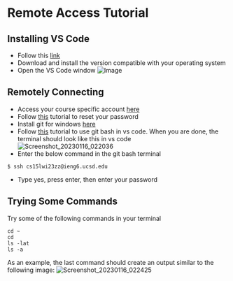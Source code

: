 # Remote Access Tutorial

## Installing VS Code
* Follow this [link](https://code.visualstudio.com/)
* Download and install the version compatible with your operating system
* Open the VS Code window
 ![Image](https://upload.wikimedia.org/wikipedia/commons/thumb/e/e9/VS_Code_%28Insiders%29.png/800px-VS_Code_%28Insiders%29.png)

## Remotely Connecting
* Access your course specific account [here](https://sdacs.ucsd.edu/~icc/index.php)
* Follow [this](https://docs.google.com/document/d/1hs7CyQeh-MdUfM9uv99i8tqfneos6Y8bDU0uhn1wqho/edit) tutorial to reset your password
* Install git for windows [here](https://gitforwindows.org/)
* Follow [this](https://stackoverflow.com/a/50527994) tutorial to use git bash in vs code. When you are done, the terminal should look like this in vs code
![Screenshot_20230116_022036](https://user-images.githubusercontent.com/122484941/212773801-75bfde50-8b91-4047-a5d7-95835f0cd92e.png)
* Enter the below command in the git bash terminal 

```
$ ssh cs15lwi23zz@ieng6.ucsd.edu
```
* Type yes, press enter, then enter your password

## Trying Some Commands
Try some of the following commands in your terminal
```
cd ~
cd
ls -lat
ls -a
```
As an example, the last command should create an output similar to the following image:
![Screenshot_20230116_022425](https://user-images.githubusercontent.com/122484941/212774224-41ea2d75-ec9f-48ca-917b-fe3541c78a72.png)

